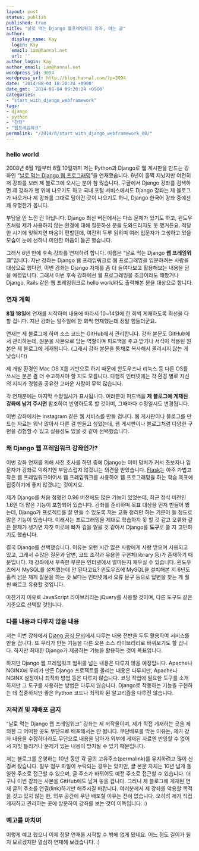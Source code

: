 ```yaml
---
layout: post
status: publish
published: true
title: "날로 먹는 Django 웹프레임워크 강좌, 여는 글"
author:
  display_name: Kay
  login: Kay
  email: iam@hannal.net
  url: ''
author_login: Kay
author_email: iam@hannal.net
wordpress_id: 3094
wordpress_url: http://blog.hannal.com/?p=3094
date: '2014-08-04 18:20:24 +0900'
date_gmt: '2014-08-04 09:20:24 +0900'
categories:
- "start_with_django_webframework"
tags:
- django
- python
- "강좌"
- "웹프레임워크"
permalink: "/2014/8/start_with_django_webframework_00/"
---
```

<h3>hello world</h3>
<p>2008년 6월 1일부터 8월 10일까지 저는 Python과 Django로 웹 게시판을 만드는 강좌인 “<a href="http://blog.hannal.com/01-python_django_lecture/">날로 먹는 Django 웹 프로그래밍</a>”을 연재했습니다. 6년이 훌쩍 지났지만 여전히 저 강좌를 보러 제 블로그에 오시는 분이 참 많습니다. 구글에서 Django 강좌를 검색하면 제 강좌가 맨 위에 나오기도 하고 국내 포털 서비스에서도 Django 강좌는 제 블로그가 나오거나 제 강좌를 그대로 담아간 곳이 나오기도 하니, Django 한국어 강좌 중에선 꽤 유명한가 봅니다.</p>
<p>부담을 안 느낀 건 아닙니다. Django 최신 버전에서는 다소 문제가 있기도 하고, 윈도우즈처럼 제가 사용하지 않는 환경에 대해 질문하신 분을 도와드리지도 못 했거든요. 적당한 시기에 잊혀지면 마음이 편할텐데, 여전히 두루 읽히며 여러 입문자가 고생하고 있을 모습이 눈에 선하니 미안한 마음이 들곤 했습니다.</p>
<p>그래서 6년 만에 후속 강좌를 연재하려 합니다. 이름은 “날로 먹는 Django <strong>웹 프레임워크</strong>”입니다. 지난 강좌는 Django 웹 프레임워크로 웹 프로그래밍을 입문하려는 사람을 대상으로 했다면, 이번 강좌는 Django 자체를 좀 더 들여다보고 활용해보는 내용을 담을 예정입니다. 그래서 이번 후속 강좌에선 웹 프로그래밍을 조금이라도 해봤거나 Django, Rails 같은 웹 프레임워크로 hello world라도 출력해본 분을 대상으로 합니다.</p>
<h3>연재 계획</h3>
<p><strong>8월 18일</strong>에 연재를 시작하며 내용에 따라서 10~14일에 한 회씩 게재하도록 최선을 다할 겁니다. 지난 강좌는 일주일에 한 회씩 연재했는데 정말 힘들더군요.</p>
<p>연재는 제 블로그에 하며 소스 코드는 GitHub에서 관리합니다. 강좌 본문도 GitHub에서 관리하는데, 원문을 사본으로 담는 역할이며 피드백을 주고 받거나 서식이 적용된 원본은 제 블로그에 게재됩니다. (그래서 강좌 본문을 통채로 복사해서 올리시지 않는 게 낫습니다)</p>
<p>제 개발 환경인 Mac OS X를 기반으로 하기 때문에 윈도우즈나 리눅스 등 다른 OS를 쓰시는 분은 좀 더 수고하셔야 할 지도 모릅니다. 다행히 인터넷에는 각 환경 별로 자신의 지식과 경험을 공유한 고마운 사람이 무척 많습니다.</p>
<p>각 연재분에는 마지막 수정일시가 표시됩니다. 여러분이 피드백을 <strong>제 블로그에 게재된 강좌에 남겨 주시면</strong> 참조하여 반영하도록 할 것이며, 그때마다 수정일시도 변경됩니다.</p>
<p>이번 강좌에서는 instagram 같은 웹 서비스를 만들 겁니다. 웹 게시판이나 블로그를 만드는 자료는 워낙 많아서 다른 걸 만들고 싶었는데, 웹 게시판이나 블로그처럼 다양한 구현을 경험할 수 있고 실용성도 있을 것 같아 선택했습니다.</p>
<h3>왜 Django 웹 프레임워크 강좌인가?</h3>
<p>이번 강좌 연재를 위해 사전 조사를 하던 중에 Django는 이미 덩치가 커서 초보자나 입문자가 강좌로 익히기엔 부담스럽지 않겠냐는 의견을 받았습니다. <a href="http://flask.pocoo.org/">Flask</a>는 아주 가볍고 작은 웹 프레임워크이어서 웹 프레임워크를 사용하여 웹 프로그래밍을 하는 학습 목표에 집중하기에 좋지 않겠냐는 것이지요.</p>
<p>제가 Django를 처음 접했던 0.96 버전에도 많은 기능이 있었는데, 최근 정식 버전인 1.6엔 더 많은 기능이 포함되어 있습니다. 강좌를 준비하며 목표 대상을 먼저 만들어 봤는데, Django가 프로젝트를 잘 만들 수 있도록 저는 교통 정리만 하는 기분이 들 정도로 많은 기능이 있습니다. 이래서는 프로그래밍을 제대로 학습하지 못 할 것 같고 오류와 같은 문제가 생기면 자칫 미로에 빠져 길을 잃을 것 같아서 Django를 <strong>도구</strong>로 쓸 지 고민하기도 했습니다.</p>
<p>결국 Django를 선택했습니다. 이유는 오랜 시간 많은 사람에게 사랑 받으며 사용되고 있고, 그래서 수많은 질문과 답변, 코드 조각과 유용한 구현체(library 등)가 존재하기 때문입니다. 제 강좌에서 부족한 부분은 인터넷에서 얼마든지 채우실 수 있습니다. 윈도우즈에서 MySQL를 설치했는데 안 된다고요? 윈도우즈에 MySQL을 설치해본 지 6년도 훌쩍 넘은 제게 질문을 하는 것 보다는 인터넷에서 오류 문구 등으로 답변을 찾는 게 훨씬 빠르고 유용할 것입니다.</p>
<p>마찬가지 이유로 JavaScript 라이브러리는 jQuery를 사용할 것이며, 다른 도구도 같은 기준으로 선택할 것입니다.</p>
<h3>다룰 내용과 다루지 않을 내용</h3>
<p>저는 이번 강좌에서 <a href="https://docs.djangoproject.com/">Djang 공식 문서</a>에서 다루는 내용 전반을 두루 활용하여 서비스를 만들 겁니다. 또 우리가 만든 기능을 다른 오픈 소스 라이브러리로 바꿔보기도 할 겁니다. 하지만 최대한 Django가 제공하는 기능을 활용하는 것이 목표입니다.</p>
<p>하지만 Django 웹 프레임워크 범위를 넘는 내용은 다루지 않을 예정입니다. Apache나 NGINX에 우리가 만든 Django 프로젝트를 올리는 내용은 다루지만, Apache나 NGINX 설정이나 최적화 방법 등은 다루지 않습니다. 코딩 작업에 필요한 도구를 소개하지만 그 도구를 사용하는 방법은 다루지 않습니다. Django로 작동하는 기능을 구현하는 데 집중하지만 좋은 Python 코드나 최적화 된 알고리즘을 다루진 않습니다.</p>
<h3>저작권 및 재배포 금지</h3>
<p>“날로 먹는 Django 웹 프레임워크” 강좌는 제 저작물이며, 제가 직접 게재하는 곳을 제외한 그 어떠한 곳도 무단으로 배포해서는 안 됩니다. 무단배포를 막는 이유는, 제가 강좌 내용을 수정하더라도 무단으로 내용을 담아가 외부에 게재된 자료엔 반영할 수 없어서 자칫 틀리거나 문제가 있는 내용이 방치될 수 있기 때문입니다.</p>
<p>저는 블로그를 운영하는 10년 동안 각 글의 고유주소(permalink)를 유지하려고 많이 신경써 왔습니다. 일부 첨부 파일이 누락되는 경우는 있지만, 글 본문 자체는 10년 넘게 동일한 주소로 접근할 수 있으며, 글 주소가 바뀌어도 예전 주소로 접근할 수 있습니다. 더구나 이번 강좌는 사본을 GitHub에도 남겨 놓을 겁니다. 그러니 제 블로그에 게재된 연재 글의 주소를 연결(link)하기만 해주시길 바랍니다. 여러분께서 제 강좌를 악용할 목적을 갖고 있지 않는 한, 외부 공간에 무단 배포할 이유는 전혀 없습니다. 오히려 제가 직접 게재하고 관리하는 곳에 방문하여 강좌를 보는 것이 이득입니다. :)</p>
<h3>예고를 마치며</h3>
<p>이렇게 예고 했으니 이제 정말 연재를 시작할 수 밖에 없게 됐네요. 어느 정도 길이가 될 지 모르겠지만 열심히 연재해 보겠습니다. :)</p>
